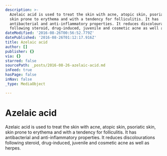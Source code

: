 ```yaml
---
description: >-
  Azelaic acid is used to treat the skin with acne, atopic skin, psoriatic skin,
  skin prone to erythema and with a tendency for folliculitis. It has
  antibacterial and anti-inflammatory properties. It reduces discolourations
  following steroid, drug-induced, juvenile and cosmetic acne as well as herpes.
dateModified: '2016-08-26T00:56:52.779Z'
datePublished: '2016-08-26T01:12:17.916Z'
title: Azelaic acid
author: []
publisher: {}
via: {}
starred: false
sourcePath: _posts/2016-08-26-azelaic-acid.md
inFeed: true
hasPage: false
inNav: false
_type: MediaObject

---
```

# Azelaic acid

Azelaic acid is used to treat the skin with acne, atopic skin, psoriatic skin, skin prone to erythema and with a tendency for folliculitis. It has antibacterial and anti-inflammatory properties. It reduces discolourations following steroid, drug-induced, juvenile and cosmetic acne as well as herpes.